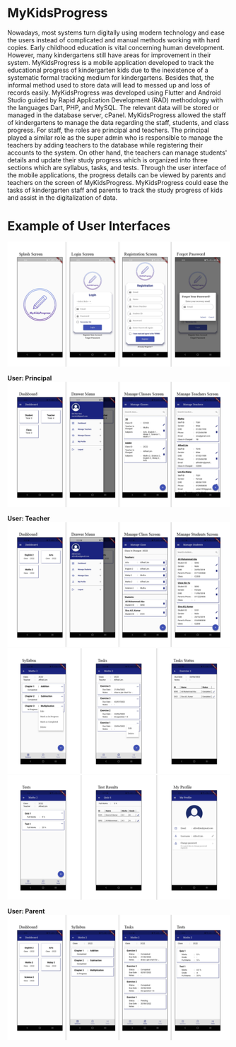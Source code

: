 # MyKidsProgress
Nowadays, most systems turn digitally using modern technology and ease the users instead of complicated and manual methods working with hard copies.  Early childhood education is vital concerning human development. However,  many kindergartens still have areas for improvement in their system. MyKidsProgress is a mobile application developed to track the educational progress of kindergarten kids due to the inexistence of a systematic formal tracking medium for kindergartens. Besides that, the informal method used to store data will lead to messed up and loss of records easily. MyKidsProgress was developed using Flutter and Android Studio guided by Rapid Application Development (RAD) methodology with the languages Dart, PHP, and MySQL. The relevant data will be stored or managed in the database server, cPanel. MyKidsProgress allowed the staff of kindergartens to manage the data regarding the staff, students, and class progress.  For staff, the roles are principal and teachers. The principal played a similar role as the super admin who is responsible to manage the teachers by adding teachers to the database while registering their accounts to the system. On other hand, the teachers can manage students' details and update their study progress which is organized into three sections which are syllabus, tasks, and tests. Through the user interface of the mobile applications, the progress details can be viewed by parents and teachers on the screen of MyKidsProgress. MyKidsProgress could ease the tasks of kindergarten staff and parents to track the study progress of kids and assist in the digitalization of data.

# Example of User Interfaces
![GUI_General](/OutputUI/GUI_General.PNG)  

**User: Principal**  
![GUI_Principal](/OutputUI/GUI_Principal.PNG)  

**User: Teacher**  
![GUI_Teacher1](/OutputUI/GUI_Teacher1.PNG)  
![GUI_Teacher1](/OutputUI/GUI_Teacher2.PNG)  
![GUI_Teacher1](/OutputUI/GUI_Teacher3.PNG)  

**User: Parent**  
![GUI_Parent](/OutputUI/GUI_Parent.PNG)  
